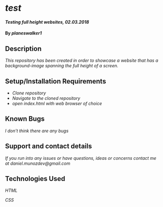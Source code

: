 # _test_

#### _Testing full height websites, 02.03.2018_

#### By _**planeswalker1**_

## Description

_This repository has been created in order to showcase a website that has a background-image spanning the full height of a screen._

## Setup/Installation Requirements

* _Clone repository_
* _Navigate to the cloned repository_
* _open index.html with web browser of choice_

## Known Bugs

_I don't think there are any bugs_

## Support and contact details

_If you run into any issues or have questions, ideas or concerns contact me at daniel.munozdev@gmail.com_

## Technologies Used

_HTML_

_CSS_